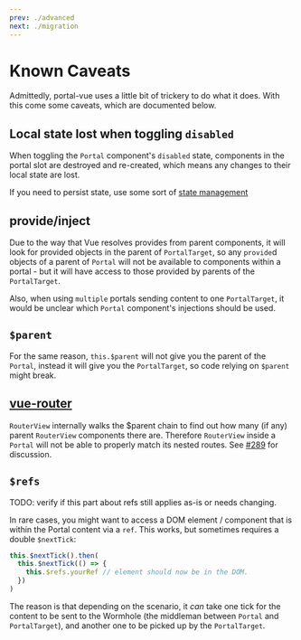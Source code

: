 ```yaml
---
prev: ./advanced
next: ./migration
---
```


# Known Caveats

Admittedly, portal-vue uses a little bit of trickery to do what it does. With this come some caveats, which are documented below.

## Local state lost when toggling `disabled`

When toggling the `Portal` component's `disabled` state, components in the portal slot are destroyed and re-created, which means any changes to their local state are lost.

If you need to persist state, use some sort of [state management](https://portal-vue-next-preview.netlify.com/)

## provide/inject

Due to the way that Vue resolves provides from parent components, it will look for provided objects in the parent of `PortalTarget`, so any `provide`d objects of a parent of `Portal` will not be available to components within a portal - but it will have access to those provided by parents of the `PortalTarget`.

Also, when using `multiple` portals sending content to one `PortalTarget`, it would be unclear which `Portal` component's injections should be used.

## `$parent`

For the same reason, `this.$parent` will not give you the parent of the `Portal`, instead it will give you the `PortalTarget`, so code relying on `$parent` might break.

## [vue-router](https://router.vuejs.org)

`RouterView` internally walks the $parent chain to find out how many (if any) parent `RouterView` components there are. Therefore `RouterView` inside a `Portal` will not be able to properly match its nested routes. See [#289](https://github.com/LinusBorg/portal-vue/issues/289) for discussion.

## `$refs`

TODO: verify if this part about refs still applies as-is or needs changing.

In rare cases, you might want to access a DOM element / component that is within the Portal content via a `ref`. This works, but sometimes requires a double `$nextTick`:

```javascript
this.$nextTick().then(
  this.$nextTick(() => {
    this.$refs.yourRef // element should now be in the DOM.
  })
)
```

The reason is that depending on the scenario, it _can_ take one tick for the content to be sent to the Wormhole (the middleman between `Portal` and `PortalTarget`), and another one to be picked up by the `PortalTarget`.
